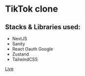 # TikTok clone

## Stacks & Libraries used:

- NextJS
- Sanity
- React Oauth Google
- Zustand
- TailwindCSS

[Live](https://tiktok-clone-azure.vercel.app/)
